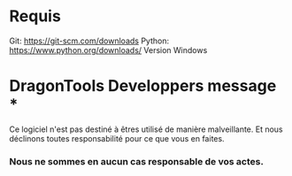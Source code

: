 # Requis
Git: https://git-scm.com/downloads Python: 
https://www.python.org/downloads/ Version Windows
# DragonTools Developpers message *
Ce logiciel n'est pas destiné à êtres utilisé de manière malveillante. Et nous déclinons toutes responsabilité pour ce que vous en faites. 
### Nous ne sommes en aucun cas responsable de vos actes.
